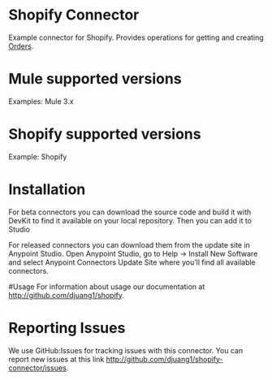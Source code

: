 # Shopify Connector

Example connector for Shopify. Provides operations for getting and creating [Orders](https://help.shopify.com/api/reference/orders/order).

# Mule supported versions
Examples:
Mule 3.x

# Shopify supported versions
Example:
Shopify

# Installation 
For beta connectors you can download the source code and build it with DevKit to find it available on your local repository. Then you can add it to Studio

For released connectors you can download them from the update site in Anypoint Studio. 
Open Anypoint Studio, go to Help → Install New Software and select Anypoint Connectors Update Site where you’ll find all available connectors.

#Usage
For information about usage our documentation at http://github.com/djuang1/shopify.

# Reporting Issues

We use GitHub:Issues for tracking issues with this connector. You can report new issues at this link http://github.com/djuang1/shopify-connector/issues.
